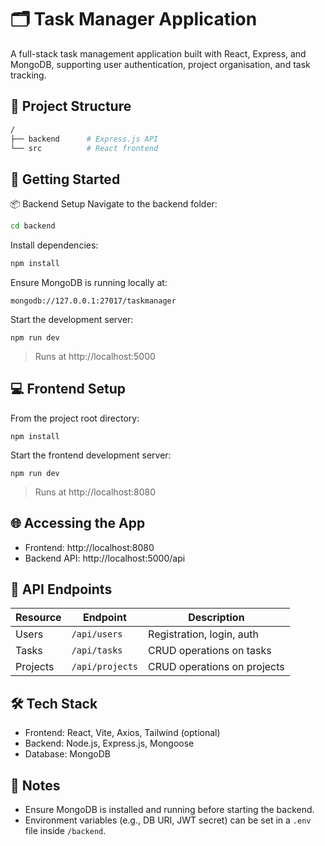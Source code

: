 # 🗂️ Task Manager Application

A full-stack task management application built with React, Express, and MongoDB, supporting user authentication, project organisation, and task tracking.

## 🧱 Project Structure


```bash
/
├── backend      # Express.js API
└── src          # React frontend
```

## 🚀 Getting Started

📦 Backend Setup
Navigate to the backend folder:

```bash
cd backend
```
Install dependencies:

```bash
npm install
```
Ensure MongoDB is running locally at:

``` arduino
mongodb://127.0.0.1:27017/taskmanager
```
Start the development server:
```
npm run dev
```
>Runs at http://localhost:5000

## 💻 Frontend Setup

From the project root directory:

```
npm install
```
Start the frontend development server:
```
npm run dev
```
>Runs at http://localhost:8080

## 🌐 Accessing the App
- Frontend: http://localhost:8080
- Backend API: http://localhost:5000/api

## 🔌 API Endpoints
| Resource | Endpoint        | Description                 |
| -------- | --------------- | --------------------------- |
| Users    | `/api/users`    | Registration, login, auth   |
| Tasks    | `/api/tasks`    | CRUD operations on tasks    |
| Projects | `/api/projects` | CRUD operations on projects |

## 🛠️ Tech Stack

- Frontend: React, Vite, Axios, Tailwind (optional)
- Backend: Node.js, Express.js, Mongoose
- Database: MongoDB
## 📝 Notes
- Ensure MongoDB is installed and running before starting the backend.
- Environment variables (e.g., DB URI, JWT secret) can be set in a `.env` file inside `/backend`.
